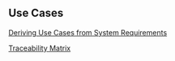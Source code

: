 ## **Use Cases**

[Deriving Use Cases from System Requirements](https://github.com/hanabzu/Warehouse-Management-System/blob/main/Documents/Use%20cases/Use-cases.md)

[Traceability Matrix](https://github.com/hanabzu/Warehouse-Management-System/blob/main/Documents/Use%20cases/Traceability_Matrix.pdf)

